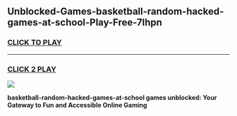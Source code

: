 
## Unblocked-Games-basketball-random-hacked-games-at-school-Play-Free-7lhpn
<h3>
<a href="https://premium76.site?title=basketball-random-hacked-games-at-school&ref=09A">CLICK TO PLAY</a></h3>
<hr>

<h3>
<a href="https://premium76.site?title=basketball-random-hacked-games-at-school&ref=09A">CLICK 2 PLAY</a>
  
</h3>

<a href="https://premium76.site?title=basketball-random-hacked-games-at-school&ref=09A"><img src="https://clearcache.store/games.png"></a>


**basketball-random-hacked-games-at-school games unblocked: Your Gateway to Fun and Accessible Online Gaming**
